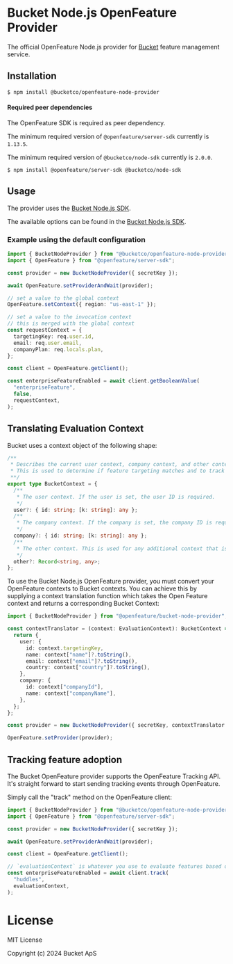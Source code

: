 # Bucket Node.js OpenFeature Provider

The official OpenFeature Node.js provider for [Bucket](https://bucket.co) feature management service.

## Installation

```
$ npm install @bucketco/openfeature-node-provider
```

#### Required peer dependencies

The OpenFeature SDK is required as peer dependency.

The minimum required version of `@openfeature/server-sdk` currently is `1.13.5`.

The minimum required version of `@bucketco/node-sdk` currently is `2.0.0`.

```
$ npm install @openfeature/server-sdk @bucketco/node-sdk
```

## Usage

The provider uses the [Bucket Node.js SDK](https://docs.bucket.co/quickstart/supported-languages-frameworks/node.js-sdk).

The available options can be found in the [Bucket Node.js SDK](https://github.com/bucketco/bucket-javascript-sdk/tree/main/packages/node-sdk#initialization-options).

### Example using the default configuration

```typescript
import { BucketNodeProvider } from "@bucketco/openfeature-node-provider";
import { OpenFeature } from "@openfeature/server-sdk";

const provider = new BucketNodeProvider({ secretKey });

await OpenFeature.setProviderAndWait(provider);

// set a value to the global context
OpenFeature.setContext({ region: "us-east-1" });

// set a value to the invocation context
// this is merged with the global context
const requestContext = {
  targetingKey: req.user.id,
  email: req.user.email,
  companyPlan: req.locals.plan,
};

const client = OpenFeature.getClient();

const enterpriseFeatureEnabled = await client.getBooleanValue(
  "enterpriseFeature",
  false,
  requestContext,
);
```

## Translating Evaluation Context

Bucket uses a context object of the following shape:

```ts
/**
 * Describes the current user context, company context, and other context.
 * This is used to determine if feature targeting matches and to track events.
 **/
export type BucketContext = {
  /**
   * The user context. If the user is set, the user ID is required.
   */
  user?: { id: string; [k: string]: any };
  /**
   * The company context. If the company is set, the company ID is required.
   */
  company?: { id: string; [k: string]: any };
  /**
   * The other context. This is used for any additional context that is not related to user or company.
   */
  other?: Record<string, any>;
};
```

To use the Bucket Node.js OpenFeature provider, you must convert your OpenFeature contexts to Bucket contexts.
You can achieve this by supplying a context translation function which takes the Open Feature context and returns
a corresponding Bucket Context:

```ts
import { BucketNodeProvider } from "@openfeature/bucket-node-provider";

const contextTranslator = (context: EvaluationContext): BucketContext => {
  return {
    user: {
      id: context.targetingKey,
      name: context["name"]?.toString(),
      email: context["email"]?.toString(),
      country: context["country"]?.toString(),
    },
    company: {
      id: context["companyId"],
      name: context["companyName"],
    },
  };
};

const provider = new BucketNodeProvider({ secretKey, contextTranslator });

OpenFeature.setProvider(provider);
```

## Tracking feature adoption

The Bucket OpenFeature provider supports the OpenFeature Tracking API.
It's straight forward to start sending tracking events through OpenFeature.

Simply call the "track" method on the OpenFeature client:

```ts
import { BucketNodeProvider } from "@bucketco/openfeature-node-provider";
import { OpenFeature } from "@openfeature/server-sdk";

const provider = new BucketNodeProvider({ secretKey });

await OpenFeature.setProviderAndWait(provider);

const client = OpenFeature.getClient();

// `evaluationContext` is whatever you use to evaluate features based off
const enterpriseFeatureEnabled = await client.track(
  "huddles",
  evaluationContext,
);
```

# License

MIT License

Copyright (c) 2024 Bucket ApS
